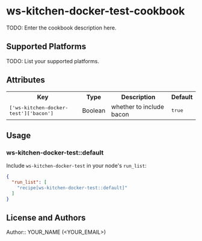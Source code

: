 # ws-kitchen-docker-test-cookbook

TODO: Enter the cookbook description here.

## Supported Platforms

TODO: List your supported platforms.

## Attributes

<table>
  <tr>
    <th>Key</th>
    <th>Type</th>
    <th>Description</th>
    <th>Default</th>
  </tr>
  <tr>
    <td><tt>['ws-kitchen-docker-test']['bacon']</tt></td>
    <td>Boolean</td>
    <td>whether to include bacon</td>
    <td><tt>true</tt></td>
  </tr>
</table>

## Usage

### ws-kitchen-docker-test::default

Include `ws-kitchen-docker-test` in your node's `run_list`:

```json
{
  "run_list": [
    "recipe[ws-kitchen-docker-test::default]"
  ]
}
```

## License and Authors

Author:: YOUR_NAME (<YOUR_EMAIL>)

